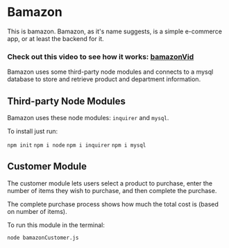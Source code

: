 # Bamazon

This is bamazon. Bamazon, as it's name suggests, is a simple e-commerce app, or at least the backend for it. 

### Check out this video to see how it works: [bamazonVid](./bamazonVid.mov)

Bamazon uses some third-party node modules and connects to a mysql database to store and retrieve product and department information.

## Third-party Node Modules
Bamazon uses these node modules: ```inquirer``` and ```mysql```.

To install just run:

```npm init```
```npm i node```
```npm i inquirer```
```npm i mysql```

## Customer Module
The customer module lets users select a product to purchase, enter the number of items they wish to purchase, and then complete the purchase.

The complete purchase process shows how much the total cost is (based on number of items).

To run this module in the terminal:

```node bamazonCustomer.js```
